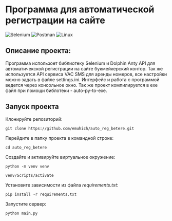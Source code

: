 # Программа для автоматической регистрации на сайте

![Selenium](https://img.shields.io/badge/-selenium-%43B02A?style=for-the-badge&logo=selenium&logoColor=white)
![Postman](https://img.shields.io/badge/Postman-FF6C37?style=for-the-badge&logo=postman&logoColor=white)
![Linux](https://img.shields.io/badge/Linux-FCC624?style=for-the-badge&logo=linux&logoColor=black)

## Описание проекта:
Программа использоет библиотеку Selenium и Dolphin Anty API для автоматичекской регистрации на сайте букмейкерский контор. Так же используется API сервиса VAC SMS для аренды номеров, все настройки можно задать в файле settings.ini.
Интерфейс и работа с программой ведется через консольное окно.
Так же проект компилируется в exe файл при помощи библотеки -  auto-py-to-exe.

## Запуск проекта

Клонируйте репозиторий: 
 
``` 
git clone https://github.com/emuhich/auto_reg_betere.git
``` 

Перейдите в папку проекта в командной строке:

``` 
cd auto_reg_betere
``` 

Создайте и активируйте виртуальное окружение:

``` 
python -m venv venv
``` 
``` 
venv/Scripts/activate
``` 

Установите зависимости из файла *requirements.txt*: 
 
``` 
pip install -r requirements.txt
``` 

Запустите сервер:
``` 
python main.py
``` 
